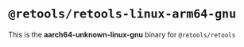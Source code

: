 # `@retools/retools-linux-arm64-gnu`

This is the **aarch64-unknown-linux-gnu** binary for `@retools/retools`
